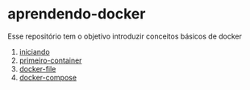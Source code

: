 # aprendendo-docker
Esse repositório tem o objetivo introduzir conceitos básicos de docker

1. [iniciando](./iniciando.md)
2. [primeiro-container](./criando-ambiente.md)
3. [docker-file](./docker-file.md)
4. [docker-compose](./docker-compose.md)
